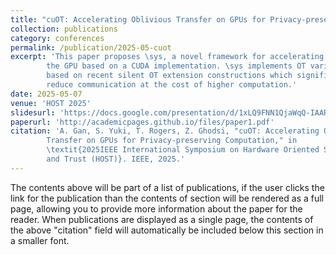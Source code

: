 ```yaml
---
title: "cuOT: Accelerating Oblivious Transfer on GPUs for Privacy-preserving Computation"
collection: publications
category: conferences
permalink: /publication/2025-05-cuot
excerpt: 'This paper proposes \sys, a novel framework for accelerating OT on 
        the GPU based on a CUDA implementation. \sys implements OT variants 
        based on recent silent OT extension constructions which significantly 
        reduce communication at the cost of higher computation.'
date: 2025-05-07
venue: 'HOST 2025'
slidesurl: 'https://docs.google.com/presentation/d/1xLQ9FNN1QjaWqQ-IAARZ-PvDDo2v4BQBvxLdUInSbMI'
paperurl: 'http://academicpages.github.io/files/paper1.pdf'
citation: 'A. Gan, S. Yuki, T. Rogers, Z. Ghodsi, "cuOT: Accelerating Oblivious 
        Transfer on GPUs for Privacy-preserving Computation," in 
        \textit{2025IEEE International Symposium on Hardware Oriented Security 
        and Trust (HOST)}. IEEE, 2025.'
---
```


The contents above will be part of a list of publications, if the user clicks the link for the publication than the contents of section will be rendered as a full page, allowing you to provide more information about the paper for the reader. When publications are displayed as a single page, the contents of the above "citation" field will automatically be included below this section in a smaller font.
